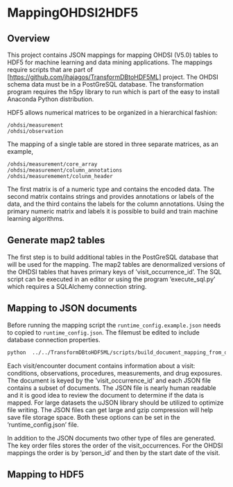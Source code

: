 # MappingOHDSI2HDF5

## Overview

This project contains JSON mappings for mapping OHDSI (V5.0) tables to HDF5 
for machine learning and data mining applications. The mappings require scripts that
are part of
[https://github.com/jhajagos/TransformDBtoHDF5ML] project. The OHDSI schema data must
be in a PostGreSQL database.
The transformation program requires the h5py library to run which is part of 
the easy to install Anaconda Python distribution.

HDF5 allows numerical matrices to be organized in a hierarchical fashion:
```
/ohdsi/measurement
/ohdsi/observation
```

The mapping of a single table are stored in three separate matrices, as an example,
```
/ohdsi/measurement/core_array
/ohdsi/measurement/column_annotations
/ohdsi/measuremement/colunm_header
```
The first matrix is of a numeric type and contains the encoded data. 
The second matrix contains strings and provides annotations or labels of the 
data, and the third contains the labels for the column annotations. Using the primary 
numeric matrix and labels it is possible to build and train machine learning algorithms.

## Generate map2 tables

The first step is to build additional tables in the PostGreSQL database that will be used for
the mapping. The map2 tables are  denormalized versions of the OHDSI tables that haves primary 
keys of ’visit_occurrence_id’. The SQL script can be executed in an editor or using the 
program ’execute_sql.py’ which requires a SQLAlchemy connection string.

## Mapping to JSON documents

Before running the mapping script the `runtime_config.example.json` needs to copied
to `runtime_config.json`. The filemust be edited to include database connection
properties.

```bash
python  ../../TransformDBtoHDF5ML/scripts/build_document_mapping_from_db.py -c ohdsi_db_2_json.json -r runtime_config.json
```

Each visit/encounter document contains information about a visit: conditions, observations,
procedures, measurements, and drug exposures. The document is keyed by the ’visit_occurrence_id’ and
each JSON file contains a subset of documents. The JSON file is nearly human readable and it is good idea to
review the document to determine if the data is mapped. For large datasets the 
uJSON library should be utilized to optimize file writing. The JSON files can get large and gzip compression will help save 
file storage space. Both these options can be set in the ’runtime_config.json’ file.

In addition to the JSON documents two other type of files are generated. The key order files stores the order of the visit_occurrences. For the OHDSI mappings the order is by ’person_id’ and then by the start date of the visit.



## Mapping to HDF5
